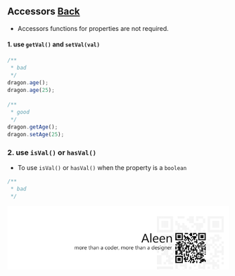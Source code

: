 ## Accessors [**Back**](./../README.md)

- Accessors functions for properties are not required.

#### 1. use `getVal()` and `setVal(val)`

```js
/**
 * bad
 */
dragon.age();
dragon.age(25);

/**
 * good
 */
dragon.getAge();
dragon.setAge(25);
```

### 2. use `isVal()` or `hasVal()`

- To use `isVal()` or `hasVal()` when the property is a `boolean`

```js
/**
 * bad
 */

```


<a href="http://aleen42.github.io/" target="_blank" ><img src="./../pic/tail.gif"></a>